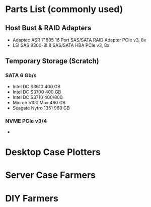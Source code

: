 # Parts List (commonly used)
## Host Bust & RAID Adapters
* Adaptec ASR 71605 16 Port SAS/SATA RAID Adapter PCIe v3, 8x
* LSI SAS 9300-8I 8 SAS/SATA HBA PCIe v3, 8x
## Temporary Storage (Scratch)
### SATA 6 Gb/s
* Intel DC S3610 400 GB
* Intel DC S3700 400 GB
* Intel DC S3710 400/800
* Micron 5100 Max 480 GB
* Seagate Nytro 1351 960 GB
### NVME PCIe v3/4
* 
# Desktop Case Plotters
# Server Case Farmers
# DIY Farmers

